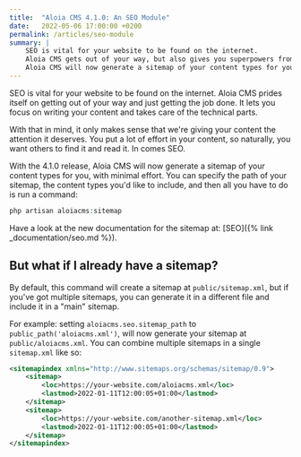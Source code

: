 ```yaml
---
title:  "Aloia CMS 4.1.0: An SEO Module"
date:   2022-05-06 17:00:00 +0200
permalink: /articles/seo-module
summary: |
    SEO is vital for your website to be found on the internet.
    Aloia CMS gets out of your way, but also gives you superpowers from time to time.
    Aloia CMS will now generate a sitemap of your content types for you, with minimal effort.
---
```


SEO is vital for your website to be found on the internet.
Aloia CMS prides itself on getting out of your way and just getting the job done.
It lets you focus on writing your content and takes care of the technical parts.

With that in mind, it only makes sense that we're giving your content the attention it deserves.
You put a lot of effort in your content, so naturally, you want others to find it and read it.
In comes SEO.

With the 4.1.0 release, Aloia CMS will now generate a sitemap of your content types for you, with minimal effort.
You can specify the path of your sitemap, the content types you'd like to include, and then all you have to do is run a command:

```php
php artisan aloiacms:sitemap
```

Have a look at the new documentation for the sitemap at: [SEO]({% link _documentation/seo.md %}).

## But what if I already have a sitemap?

By default, this command will create a sitemap at ``public/sitemap.xml``, but if you've got multiple sitemaps, you can generate it in a different file and include it in a "main" sitemap.

For example: setting ``aloiacms.seo.sitemap_path`` to ``public_path('aloiacms.xml')``, will now generate your sitemap at ``public/aloiacms.xml``.
You can combine multiple sitemaps in a single ``sitemap.xml`` like so:

```xml
<sitemapindex xmlns="http://www.sitemaps.org/schemas/sitemap/0.9">
    <sitemap>
        <loc>https://your-website.com/aloiacms.xml</loc>
        <lastmod>2022-01-11T12:00:05+01:00</lastmod>
    </sitemap>
    <sitemap>
        <loc>https://your-website.com/another-sitemap.xml</loc>
        <lastmod>2022-01-11T12:00:05+01:00</lastmod>
    </sitemap>
</sitemapindex>
```

